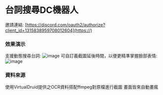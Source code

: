 # 台詞搜尋DC機器人

邀請連結:
[https://discord.com/oauth2/authorize?client_id=1315838959708012604](https://)

### 效果演示

支援動態搜尋台詞:
![image](https://github.com/eason102/mygo_serifu_bot/blob/main/images/2024-12-10%2013-52-11%20(1).gif?raw=true)
可自訂義截圖延後時間，以便更精準掌握臉部表情:
![image](https://github.com/eason102/mygo_serifu_bot/blob/main/images/2024-12-10%2013-52-31%20(1).gif?raw=true)


### 資料來源
使用VirtualDruid提供之OCR資料搭配ffmpeg對原檔進行截圖
畫面皆來自動畫瘋